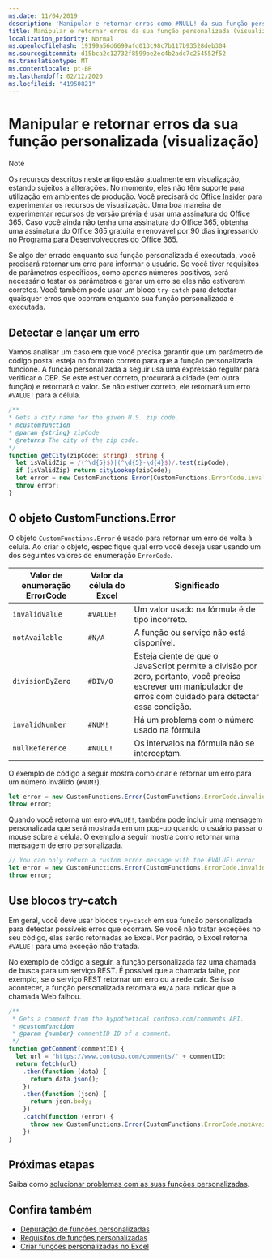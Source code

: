 ```yaml
---
ms.date: 11/04/2019
description: 'Manipular e retornar erros como #NULL! da sua função personalizada'
title: Manipular e retornar erros da sua função personalizada (visualização)
localization_priority: Normal
ms.openlocfilehash: 19199a56d6699afd013c98c7b117b93528deb304
ms.sourcegitcommit: d15bca2c12732f8599be2ec4b2adc7c254552f52
ms.translationtype: MT
ms.contentlocale: pt-BR
ms.lasthandoff: 02/12/2020
ms.locfileid: "41950821"
---
```

# <a name="handle-and-return-errors-from-your-custom-function-preview"></a>Manipular e retornar erros da sua função personalizada (visualização)

> [!NOTE]
> Os recursos descritos neste artigo estão atualmente em visualização, estando sujeitos a alterações. No momento, eles não têm suporte para utilização em ambientes de produção. Você precisará do [Office Insider](https://insider.office.com/join) para experimentar os recursos de visualização.  Uma boa maneira de experimentar recursos de versão prévia é usar uma assinatura do Office 365. Caso você ainda não tenha uma assinatura do Office 365, obtenha uma assinatura do Office 365 gratuita e renovável por 90 dias ingressando no [Programa para Desenvolvedores do Office 365](https://developer.microsoft.com/office/dev-program).

Se algo der errado enquanto sua função personalizada é executada, você precisará retornar um erro para informar o usuário. Se você tiver requisitos de parâmetros específicos, como apenas números positivos, será necessário testar os parâmetros e gerar um erro se eles não estiverem corretos. Você também pode usar um bloco `try`-`catch` para detectar quaisquer erros que ocorram enquanto sua função personalizada é executada.

## <a name="detect-and-throw-an-error"></a>Detectar e lançar um erro

Vamos analisar um caso em que você precisa garantir que um parâmetro de código postal esteja no formato correto para que a função personalizada funcione. A função personalizada a seguir usa uma expressão regular para verificar o CEP. Se este estiver correto, procurará a cidade (em outra função) e retornará o valor. Se não estiver correto, ele retornará um erro `#VALUE!` para a célula.

```typescript
/**
* Gets a city name for the given U.S. zip code.
* @customfunction
* @param {string} zipCode
* @returns The city of the zip code.
*/
function getCity(zipCode: string): string {
  let isValidZip = /(^\d{5}$)|(^\d{5}-\d{4}$)/.test(zipCode);
  if (isValidZip) return cityLookup(zipCode);
  let error = new CustomFunctions.Error(CustomFunctions.ErrorCode.invalidValue, "Please provide a valid U.S. zip code.");
  throw error;
}
```

## <a name="the-customfunctionserror-object"></a>O objeto CustomFunctions.Error

O objeto `CustomFunctions.Error` é usado para retornar um erro de volta à célula. Ao criar o objeto, especifique qual erro você deseja usar usando um dos seguintes valores de enumeração `ErrorCode`.


|Valor de enumeração ErrorCode  |Valor da célula do Excel  |Significado  |
|---------------|---------|---------|
|`invalidValue`   | `#VALUE!` | Um valor usado na fórmula é de tipo incorreto. |
|`notAvailable`   | `#N/A`    | A função ou serviço não está disponível. |
|`divisionByZero` | `#DIV/0`  | Esteja ciente de que o JavaScript permite a divisão por zero, portanto, você precisa escrever um manipulador de erros com cuidado para detectar essa condição. |
|`invalidNumber`  | `#NUM!`   | Há um problema com o número usado na fórmula |
|`nullReference`  | `#NULL!`  | Os intervalos na fórmula não se interceptam. |

O exemplo de código a seguir mostra como criar e retornar um erro para um número inválido (`#NUM!`).

```typescript
let error = new CustomFunctions.Error(CustomFunctions.ErrorCode.invalidNumber);
throw error;
```

Quando você retorna um erro `#VALUE!`, também pode incluir uma mensagem personalizada que será mostrada em um pop-up quando o usuário passar o mouse sobre a célula. O exemplo a seguir mostra como retornar uma mensagem de erro personalizada.

```typescript
// You can only return a custom error message with the #VALUE! error
let error = new CustomFunctions.Error(CustomFunctions.ErrorCode.invalidValue, “The parameter can only contain lowercase characters.”);
throw error;
```

## <a name="use-try-catch-blocks"></a>Use blocos try-catch

Em geral, você deve usar blocos `try`-`catch` em sua função personalizada para detectar possíveis erros que ocorram. Se você não tratar exceções no seu código, elas serão retornadas ao Excel. Por padrão, o Excel retorna `#VALUE!` para uma exceção não tratada.

No exemplo de código a seguir, a função personalizada faz uma chamada de busca para um serviço REST. É possível que a chamada falhe, por exemplo, se o serviço REST retornar um erro ou a rede cair. Se isso acontecer, a função personalizada retornará `#N/A` para indicar que a chamada Web falhou.


```typescript
/**
 * Gets a comment from the hypothetical contoso.com/comments API.
 * @customfunction
 * @param {number} commentID ID of a comment.
 */
function getComment(commentID) {
  let url = "https://www.contoso.com/comments/" + commentID;
  return fetch(url)
    .then(function (data) {
      return data.json();
    })
    .then(function (json) {
      return json.body;
    })
    .catch(function (error) {
      throw new CustomFunctions.Error(CustomFunctions.ErrorCode.notAvailable);
    })
}
```

## <a name="next-steps"></a>Próximas etapas

Saiba como [solucionar problemas com as suas funções personalizadas](custom-functions-troubleshooting.md).

## <a name="see-also"></a>Confira também

* [Depuração de funções personalizadas](custom-functions-debugging.md)
* [Requisitos de funções personalizadas](custom-functions-requirement-sets.md)
* [Criar funções personalizadas no Excel](custom-functions-overview.md)
